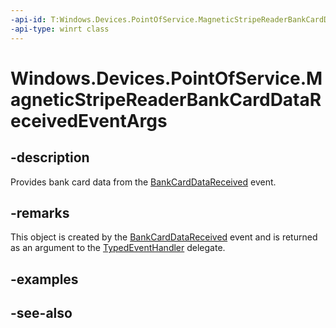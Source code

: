 ```yaml
---
-api-id: T:Windows.Devices.PointOfService.MagneticStripeReaderBankCardDataReceivedEventArgs
-api-type: winrt class
---
```


<!-- Class syntax.
public class MagneticStripeReaderBankCardDataReceivedEventArgs : Windows.Devices.PointOfService.IMagneticStripeReaderBankCardDataReceivedEventArgs
-->

# Windows.Devices.PointOfService.MagneticStripeReaderBankCardDataReceivedEventArgs

## -description
Provides bank card data from the [BankCardDataReceived](claimedmagneticstripereader_bankcarddatareceived.md) event.

## -remarks
This object is created by the [BankCardDataReceived](claimedmagneticstripereader_bankcarddatareceived.md) event and is returned as an argument to the [TypedEventHandler](../windows.foundation/typedeventhandler_2.md) delegate.

## -examples

## -see-also
